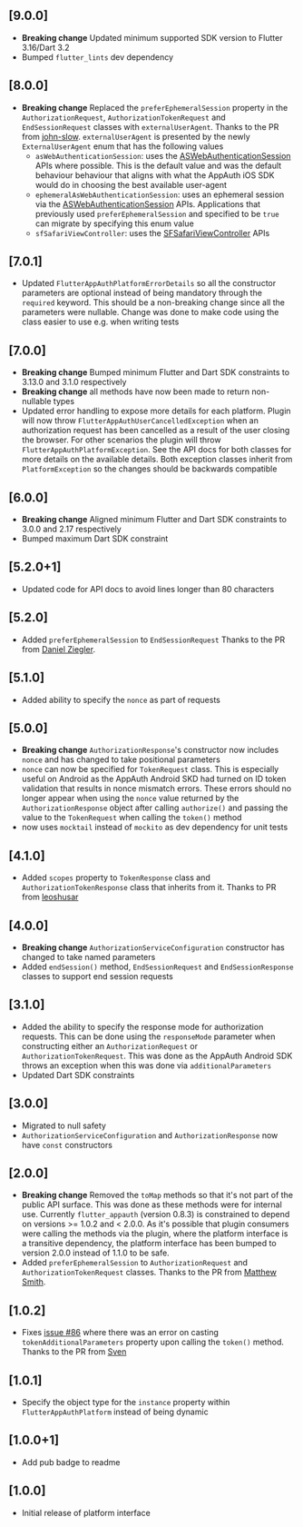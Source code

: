 ## [9.0.0]

* **Breaking change** Updated minimum supported SDK version to Flutter 3.16/Dart 3.2
* Bumped `flutter_lints` dev dependency

## [8.0.0]

* **Breaking change** Replaced the `preferEphemeralSession` property in the `AuthorizationRequest`, `AuthorizationTokenRequest` and  `EndSessionRequest` classes with `externalUserAgent`. Thanks to the PR from [john-slow](https://github.com/john-slow). `externalUserAgent` is presented by the newly `ExternalUserAgent` enum that has the following values
    * `asWebAuthenticationSession`: uses the [ASWebAuthenticationSession](https://developer.apple.com/documentation/authenticationservices/aswebauthenticationsession) APIs where possible. This is the default value and was the default behaviour behaviour that aligns with what the AppAuth iOS SDK would do in choosing the best available user-agent
    * `ephemeralAsWebAuthenticationSession`: uses an ephemeral session via the [ASWebAuthenticationSession](https://developer.apple.com/documentation/authenticationservices/aswebauthenticationsession) APIs. Applications that previously used `preferEphemeralSession` and specified to be `true` can migrate by specifying this enum value
    * `sfSafariViewController`: uses the [SFSafariViewController](https://developer.apple.com/documentation/safariservices/sfsafariviewcontroller) APIs

## [7.0.1]

* Updated `FlutterAppAuthPlatformErrorDetails` so all the constructor parameters are optional instead of being mandatory through the `required` keyword. This should be a non-breaking change since all the parameters were nullable. Change was done to make code using the class easier to use e.g. when writing tests

## [7.0.0]

* **Breaking change** Bumped minimum Flutter and Dart SDK constraints to 3.13.0 and 3.1.0 respectively
* **Breaking change** all methods have now been made to return non-nullable types
* Updated error handling to expose more details for each platform. Plugin will now throw `FlutterAppAuthUserCancelledException` when an authorization request has been cancelled as a result of the user closing the browser. For other scenarios the plugin will throw `FlutterAppAuthPlatformException`. See the API docs for both classes for more details on the available details. Both exception classes inherit from `PlatformException` so the changes should be backwards compatible

## [6.0.0]

* **Breaking change** Aligned minimum Flutter and Dart SDK constraints to 3.0.0 and 2.17 respectively
* Bumped maximum Dart SDK constraint


## [5.2.0+1]

* Updated code for API docs to avoid lines longer than 80 characters

## [5.2.0]

* Added `preferEphemeralSession` to `EndSessionRequest` Thanks to the PR from [Daniel Ziegler](https://github.com/ziegler-daniel).

## [5.1.0]

* Added ability to specify the `nonce` as part of requests

## [5.0.0]

* **Breaking change** `AuthorizationResponse`'s  constructor now includes `nonce` and has changed to take positional parameters
* `nonce` can now be specified for `TokenRequest` class. This is especially useful on Android as the AppAuth Android SKD had turned on ID token validation that results in nonce mismatch errors. These errors should no longer appear when using the `nonce` value returned by the `AuthorizationResponse` object after calling `authorize()` and passing the value to the `TokenRequest` when calling the `token()` method
* now uses `mocktail` instead of `mockito` as dev dependency for unit tests

## [4.1.0]

* Added `scopes` property to `TokenResponse` class and `AuthorizationTokenResponse` class that inherits from it. Thanks to PR from [leoshusar](https://github.com/leoshusar)

## [4.0.0]

* **Breaking change** `AuthorizationServiceConfiguration` constructor has changed to take named parameters
* Added `endSession()` method, `EndSessionRequest` and `EndSessionResponse` classes to support end session requests

## [3.1.0]

* Added the ability to specify the response mode for authorization requests. This can be done using the `responseMode` parameter  when constructing either an `AuthorizationRequest` or `AuthorizationTokenRequest`. This was done as the AppAuth Android SDK throws an exception when this was done via `additionalParameters`
* Updated Dart SDK constraints

## [3.0.0]

* Migrated to null safety
* `AuthorizationServiceConfiguration` and `AuthorizationResponse` now have `const` constructors

## [2.0.0]

* **Breaking change** Removed the `toMap` methods so that it's not part of the public API surface. This was done as these methods were for internal use. Currently `flutter_appauth` (version 0.8.3) is constrained to depend on versions >= 1.0.2 and < 2.0.0. As it's possible that plugin consumers were calling the methods via the plugin, where the platform interface is a transitive dependency, the platform interface has been bumped to version 2.0.0 instead of 1.1.0 to be safe.
* Added `preferEphemeralSession` to `AuthorizationRequest` and `AuthorizationTokenRequest` classes. Thanks to the PR from [Matthew Smith](https://github.com/matthewtsmith).

## [1.0.2]

* Fixes [issue #86](https://github.com/MaikuB/flutter_appauth/issues/86) where there was an error on casting `tokenAdditionalParameters` property upon calling the `token()` method. Thanks to the PR from [Sven](https://github.com/svendroid)

## [1.0.1]

* Specify the object type for the `instance` property within `FlutterAppAuthPlatform` instead of being dynamic

## [1.0.0+1]

* Add pub badge to readme

## [1.0.0]

* Initial release of platform interface
